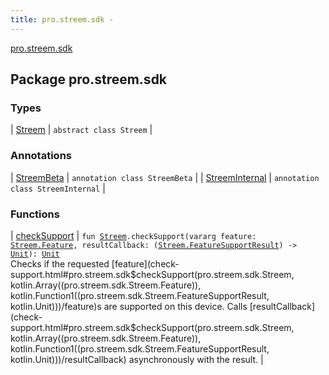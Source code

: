 ```yaml
---
title: pro.streem.sdk - 
---
```


[pro.streem.sdk](./index.html)

## Package pro.streem.sdk

### Types

| [Streem](-streem/index.html) | `abstract class Streem` |

### Annotations

| [StreemBeta](-streem-beta/index.html) | `annotation class StreemBeta` |
| [StreemInternal](-streem-internal/index.html) | `annotation class StreemInternal` |

### Functions

| [checkSupport](check-support.html) | `fun `[`Streem`](-streem/index.html)`.checkSupport(vararg feature: `[`Streem.Feature`](-streem/-feature/index.html)`, resultCallback: (`[`Streem.FeatureSupportResult`](-streem/-feature-support-result/index.html)`) -> `[`Unit`](https://kotlinlang.org/api/latest/jvm/stdlib/kotlin/-unit/index.html)`): `[`Unit`](https://kotlinlang.org/api/latest/jvm/stdlib/kotlin/-unit/index.html)<br>Checks if the requested [feature](check-support.html#pro.streem.sdk$checkSupport(pro.streem.sdk.Streem, kotlin.Array((pro.streem.sdk.Streem.Feature)), kotlin.Function1((pro.streem.sdk.Streem.FeatureSupportResult, kotlin.Unit)))/feature)s are supported on this device. Calls [resultCallback](check-support.html#pro.streem.sdk$checkSupport(pro.streem.sdk.Streem, kotlin.Array((pro.streem.sdk.Streem.Feature)), kotlin.Function1((pro.streem.sdk.Streem.FeatureSupportResult, kotlin.Unit)))/resultCallback) asynchronously with the result. |

